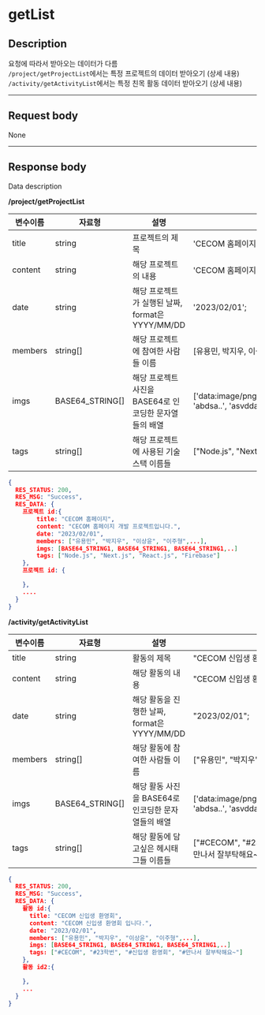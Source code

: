 # getList

## Description

요청에 따라서 받아오는 데이터가 다름  
```/project/getProjectList```에서는 특정 프로젝트의 데이터 받아오기 (상세 내용)  
```/activity/getActivityList```에서는 특정 친목 활동 데이터 받아오기 (상세 내용)

---

## Request body

None

---

## Response body

Data description

**/project/getProjectList**

| 변수이름 | 자료형          | 설명                                                   | 예시                                                            |
| -------- | --------------- | ------------------------------------------------------ | --------------------------------------------------------------- |
| title    | string          | 프로젝트의 제목                                        | 'CECOM 홈페이지'                                                |
| content  | string          | 해당 프로젝트의 내용                                   | 'CECOM 홈페이지 개발 프로젝트입니다.'                           |
| date     | string          | 해당 프로젝트가 실행된 날짜, format은 YYYY/MM/DD       | '2023/02/01';                                                   |
| members  | string[]        | 해당 프로젝트에 참여한 사람들 이름                     | [유용민, 박지우, 이상윤, 이주형]                                |
| imgs     | BASE64_STRING[] | 해당 프로젝트 사진을 BASE64로 인코딩한 문자열들의 배열 | ['data:image/png;base64,iVBORw0KGgoA...', 'abdsa..', 'asvddas'] |
| tags     | string[]        | 해당 프로젝트에 사용된 기술스택 이름들                 | ["Node.js", "Next.js", "React.js", "Firebase"]                  |

```json
{
  RES_STATUS: 200,
  RES_MSG: "Success",
  RES_DATA: {
    프로젝트 id:{
        title: "CECOM 홈페이지",
        content: "CECOM 홈페이지 개발 프로젝트입니다.",
        date: "2023/02/01",
        members: ["유용민", "박지우", "이상윤", "이주형",...],
        imgs: [BASE64_STRING1, BASE64_STRING1, BASE64_STRING1,..]
        tags: ["Node.js", "Next.js", "React.js", "Firebase"]
    },
    프로젝트 id: {

    },
    ....
  }
}
```

**/activity/getActivityList**

| 변수이름 | 자료형          | 설명                                               | 예시                                                            |
| -------- | --------------- | -------------------------------------------------- | --------------------------------------------------------------- |
| title    | string          | 활동의 제목                                        | "CECOM 신입생 환영회"                                           |
| content  | string          | 해당 활동의 내용                                   | "CECOM 신입생 환영회 입니다."                                   |
| date     | string          | 해당 활동을 진행한 날짜, format은 YYYY/MM/DD       | "2023/02/01";                                                   |
| members  | string[]        | 해당 활동에 참여한 사람들 이름                     | ["유용민", "박지우", "이상윤", 이주형"]                         |
| imgs     | BASE64_STRING[] | 해당 활동 사진을 BASE64로 인코딩한 문자열들의 배열 | ['data:image/png;base64,iVBORw0KGgoA...', 'abdsa..', 'asvddas'] |
| tags     | string[]        | 해당 활동에 담고싶은 헤시태그들 이름들             | ["#CECOM", "#23학번", "#신입생 환영회", "#만나서 잘부탁해요~"]  |

```json
{
  RES_STATUS: 200,
  RES_MSG: "Success",
  RES_DATA: {
    활동 id:{
      title: "CECOM 신입생 환영회",
      content: "CECOM 신입생 환영회 입니다.",
      date: "2023/02/01",
      members: ["유용민", "박지우", "이상윤", "이주형",...],
      imgs: [BASE64_STRING1, BASE64_STRING1, BASE64_STRING1,..]
      tags: ["#CECOM", "#23학번", "#신입생 환영회", "#만나서 잘부탁해요~"]
    },
    활동 id2:{

    },
    ...   
  }
}
```
